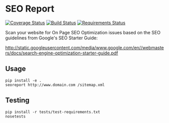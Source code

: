 SEO Report
==========

[![Coverage Status](https://coveralls.io/repos/github/drawbuildplay/seo_report/badge.svg?branch=master)](https://coveralls.io/github/drawbuildplay/seo_report?branch=master)
[![Build Status](https://travis-ci.org/drawbuildplay/seo_report.svg?branch=master)](https://travis-ci.org/drawbuildplay/seo_report)
[![Requirements Status](https://requires.io/github/drawbuildplay/seo_report/requirements.svg?branch=master)](https://requires.io/github/drawbuildplay/seo_report/requirements/?branch=master)

Scan your website for On Page SEO Optimization issues based on 
the SEO guidelines from Google's SEO Starter Guide:
        
http://static.googleusercontent.com/media/www.google.com/en//webmasters/docs/search-engine-optimization-starter-guide.pdf


Usage
-----

```
pip install -e .
seoreport http://www.domain.com /sitemap.xml
```

Testing
-------
```
pip install -r tests/test-requirements.txt
nosetests
```
